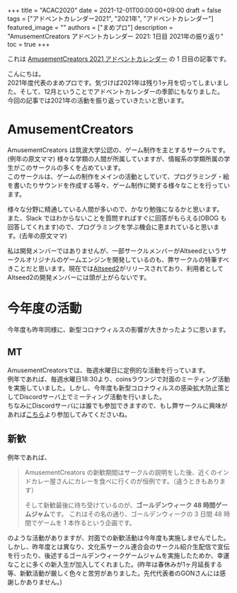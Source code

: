 +++
title =  "ACAC2020"
date = 2021-12-01T00:00:00+09:00
draft = false
tags = ["アドベントカレンダー2021", "2021年", "アドベントカレンダー"]
featured_image = ""
authors = ["まめプロ"]
description = "AmusementCreators アドベントカレンダー 2021: 1日目 2021年の振り返り"
toc = true
+++

これは [AmusementCreators 2021 アドベントカレンダー](https://adventar.org/calendars/6940) の 1 日目の記事です。

こんにちは。  
2021年度代表のまめプロです。気づけば2021年は残り1ヶ月を切ってしまいました。そして、12月ということでアドベントカレンダーの季節にもなりました。  
今回の記事では2021年の活動を振り返っていきたいと思います。

# AmusementCreators

AmusementCreators は筑波大学公認の、ゲーム制作を主とするサークルです。(例年の原文ママ)
様々な学類の人間が所属していますが、情報系の学類所属の学生がこのサークルの多くを占めています。  
このサークルは、ゲームの制作をメインの活動としていて、プログラミング・絵を書いたりサウンドを作成する等々、ゲーム制作に関する様々なことを行っています。  

様々な分野に精通している人間が多いので、かなり勉強になるかと思います。  
また、Slack ではわからないことを質問すればすぐに回答がもらえる(OBOG も回答してくれます)ので、プログラミングを学ぶ機会に恵まれていると思います。(去年の原文ママ)

私は開発メンバーではありませんが、一部サークルメンバーがAltseedというサークルオリジナルのゲームエンジンを開発しているのも、弊サークルの特筆すべきことだと思います。現在では[Altseed2](http://altseed.github.io/index.html)がリリースされており、利用者としてAltseed2の開発メンバーには頭が上がらないです。

# 今年度の活動

今年度も昨年同様に、新型コロナウィルスの影響が大きかったように思います。

## MT

AmusementCreatorsでは、毎週水曜日に定例的な活動を行っています。  
例年であれば、毎週水曜日18:30より、coinsラウンジで対面のミーティング活動を実施していました。しかし、今年度も新型コロナウィルスの感染拡大防止策としてDiscordサーバ上でミーティング活動を行いました。  
ちなみにDiscordサーバには誰でも参加できますので、もし弊サークルに興味があれば[こちら](https://t.co/wxUXQaohT7?amp=1)より参加してみてくださいね。

## 新歓

例年であれば、

> AmusementCreators の新歓期間はサークルの説明をした後、近くのインドカレー屋さんにカレーを食べに行くのが恒例です。（違うときもあります）
>
> そして新歓最後に待ち受けているのが、**ゴールデンウィーク 48 時間ゲームジャム**です。
> これはその名の通り、ゴールデンウィークの 3 日間 48 時間でゲームを 1 本作るという企画です。

のような活動がありますが、対面での新歓活動は今年度も実施しませんでした。  
しかし、昨年度とは異なり、文化系サークル連合会のサークル紹介生配信で宣伝を行ったり、後述するゴールデンウィークゲームジャムを実施したためか、幸運なことに多くの新入生が加入してくれました。(昨年は春休みが1ヶ月延長する等、新歓活動が厳しく色々と苦労がありました。先代代表者のGONさんには感謝しかありません。)

